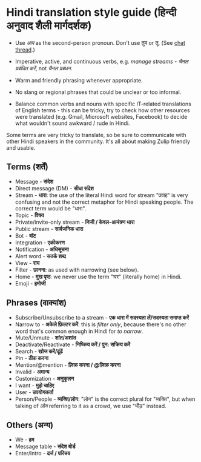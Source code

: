 # Hindi translation style guide (हिन्दी अनुवाद शैली मार्गदर्शक)

- Use _आप_ as the second-person pronoun. Don't use तुम or तू.
  (See [chat thread](https://chat.zulip.org/#narrow/stream/58-translation/topic/Hindi.20Translation/near/1762384).)

- Imperative, active, and continuous verbs, e.g. _manage streams_ -
  _चैनल प्रबंधित करें_, not _चैनल प्रबंधन_.

- Warm and friendly phrasing whenever appropriate.

- No slang or regional phrases that could be unclear or too informal.

- Balance common verbs and nouns with specific IT-related translations
  of English terms - this can be tricky, try to check how other
  resources were translated (e.g. Gmail, Microsoft websites, Facebook)
  to decide what wouldn't sound awkward / rude in Hindi.

Some terms are very tricky to translate, so be sure to communicate
with other Hindi speakers in the community. It's all about making
Zulip friendly and usable.

## Terms (शर्तें)

- Message - **संदेश**
- Direct message (DM) - **सीधा संदेश**
- Stream - **धारा**: the use of the literal Hindi word for stream
  "प्रवाह" is very confusing and not the correct metaphor for Hindi
  speaking people. The correct term would be "धारा".
- Topic - **विषय**
- Private/invite-only stream - **निजी / केवल-आमंत्रण धारा**
- Public stream - **सार्वजनिक धारा**
- Bot - **बॉट**
- Integration - **एकीकरण**
- Notification - **अधिसूचना**
- Alert word - **सतर्क शब्द**
- View - **राय**
- Filter - **छानना**: as used with narrowing (see below).
- Home - **मुख पृष्ठ**: we never use the term "घर" (literally home) in Hindi.
- Emoji - **इमोजी**

## Phrases (वाक्यांश)

- Subscribe/Unsubscribe to a stream - **एक धारा में सदस्यता लें/सदस्यता समाप्त करें**
- Narrow to - **अकेले फ़िल्टर करें**: this is _filter only_, because there's no other
  word that's common enough in Hindi for _to narrow_.
- Mute/Unmute - **शांत/अशांत**
- Deactivate/Reactivate - **निष्क्रिय करें / पुन: सक्रिय करें**
- Search - **खोज करें/ढूंढें**
- Pin - **ठीक करना**
- Mention/@mention - **ज़िक्र करना / @ज़िक्र करना**
- Invalid - **अमान्य**
- Customization - **अनुकूलन**
- I want - **मुझे चाहिए**
- User - **उपयोगकर्ता**
- Person/People - **व्यक्ति/लोग**: "लोग" is the correct plural for
  "व्यक्ति", but when talking of _लोग_ referring to it as a crowd, we use
  "भीड़" instead.

## Others (अन्य)

- We - **हम**
- Message table - **संदेश बोर्ड**
- Enter/Intro - **दर्ज / परिचय**
